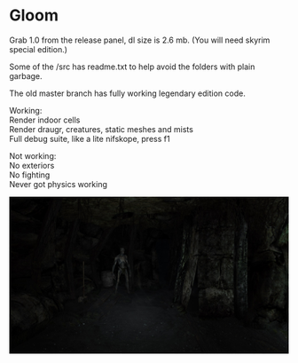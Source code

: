 # Gloom

Grab 1.0 from the release panel, dl size is 2.6 mb. (You will need skyrim special edition.)

Some of the /src has readme.txt to help avoid the folders with plain garbage.

The old master branch has fully working legendary edition code.

Working:  
Render indoor cells  
Render draugr, creatures, static meshes and mists  
Full debug suite, like a lite nifskope, press f1

Not working:  
No exteriors  
No fighting  
Never got physics working

![preview](dark-sse_k3N7K33sa8.jpg)
